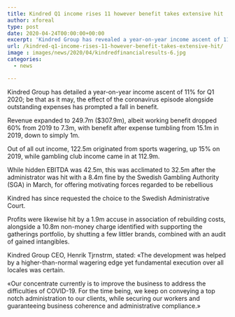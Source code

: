 ```yaml
---
title: Kindred Q1 income rises 11 however benefit takes extensive hit
author: xforeal 
type: post
date: 2020-04-24T00:00:00+00:00
excerpt: 'Kindred Group has revealed a year-on-year income ascent of 11&amp;percnt; for Q1 2020; notwithstanding, the effect of the coronavirus flare-up alongside outstanding expenses has prompted a fall in profit '
url: /kindred-q1-income-rises-11-however-benefit-takes-extensive-hit/
image : images/news/2020/04/kindredfinancialresults-6.jpg
categories:
  - news

---
```

Kindred Group has detailed a year-on-year income ascent of 11&percnt; for Q1 2020; be that as it may, the effect of the coronavirus episode alongside outstanding expenses has prompted a fall in benefit. 

Revenue expanded to 249.7m ($307.9m), albeit working benefit dropped 60&percnt; from 2019 to 7.3m, with benefit after expense tumbling from 15.1m in 2019, down to simply 1m. 

Out of all out income, 122.5m originated from sports wagering, up 15&percnt; on 2019, while gambling club income came in at 112.9m. 

While hidden EBITDA was 42.5m, this was acclimated to 32.5m after the administrator was hit with a 8.4m fine by the Swedish Gambling Authority (SGA) in March, for offering motivating forces regarded to be rebellious 

Kindred has since requested the choice to the Swedish Administrative Court. 

Profits were likewise hit by a 1.9m accuse in association of rebuilding costs, alongside a 10.8m non-money charge identified with supporting the gatherings portfolio, by shutting a few littler brands, combined with an audit of gained intangibles. 

Kindred Group CEO, Henrik Tjrnstrm, stated: &#171;The development was helped by a higher-than-normal wagering edge yet fundamental execution over all locales was certain. 

&#171;Our concentrate currently is to improve the business to address the difficulties of COVID-19. For the time being, we keep on conveying a top notch administration to our clients, while securing our workers and guaranteeing business coherence and administrative compliance.&#187;